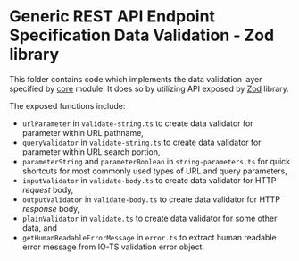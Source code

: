 # Generic REST API Endpoint Specification Data Validation - Zod library
This folder contains code which implements the data validation layer specified by [core](../../core/core) module.
It does so by utilizing API exposed by [Zod](https://github.com/colinhacks/zod) library.

The exposed functions include:
- `urlParameter` in `validate-string.ts` to create data validator for parameter within URL pathname,
- `queryValidator` in `validate-string.ts` to create data validator for parameter within URL search portion,
- `parameterString` and `parameterBoolean` in `string-parameters.ts` for quick shortcuts for most commonly used types of URL and query parameters,
- `inputValidator` in `validate-body.ts` to create data validator for HTTP *request* body,
- `outputValidator` in `validate-body.ts` to create data validator for HTTP *response* body,
- `plainValidator` in `validate.ts` to create data validator for some other data, and
- `getHumanReadableErrorMessage` in `error.ts` to extract human readable error message from IO-TS validation error object.
